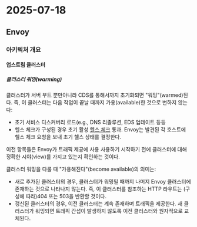# 2025-07-18

## Envoy

### 아키텍처 개요

#### 업스트림 클러스터

##### 클러스터 워밍(warming)

클러스터가 서버 부트 뿐만아니라 CDS를 통해서까지 초기화되면 "워밍"(warmed)된다. 즉, 이 클러스터는 다음 작업이 끝날 때까지 가용(available)한 것으로 변하지 않는다:

* 초기 서비스 디스커버리 로드(e.g., DNS 리졸루션, EDS 업데이트 등등
* 헬스 체크가 구성된 경우 초기 활성 [헬스 체크][arch-upstream-clusters-health-checking] 통과. Envoy는 발견된 각 호스트에 헬스 체크 요청을 보내 초기 헬스 상태를 결정한다.

이전 항목들은 Envoy가 트래픽 제공에 사용 사용하기 시작하기 전에 클러스터에 대해 정확한 시야(view)를 가지고 있는지 확인하는 것이다.

클러스터 워밍을 다룰 때 "가용해진다"(become available)의 의미는:

* 새로 추가된 클러스터의 경우, 클러스터가 워밍될 때까지 나머지 Envoy 클러스터에 존재하는 것으로 나타나지 않는다. 즉, 이 클러스터를 참조하는 HTTP 라우트는 (구성에 따라)404 또는 503을 반환할 것이다.
* 갱신된 클러스터의 경우, 이전 클러스터는 계속 존재하며 트래픽을 제공한다. 새 클러스터가 워밍되면 트래픽 간섭이 발생하지 않도록 이전 클러스터와 원자적으로 교체된다.

[arch-upstream-clusters-health-checking]: https://www.envoyproxy.io/docs/envoy/latest/intro/arch_overview/upstream/health_checking#arch-overview-health-checking